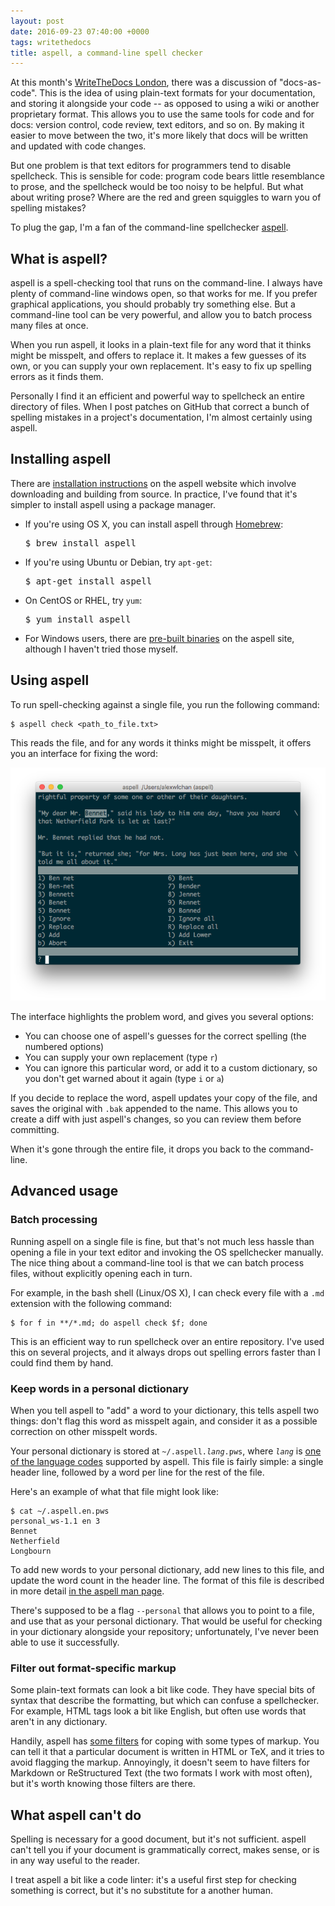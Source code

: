 ```yaml
---
layout: post
date: 2016-09-23 07:40:00 +0000
tags: writethedocs
title: aspell, a command-line spell checker
---
```


At this month's [WriteTheDocs London](https://www.meetup.com/Write-The-Docs-London/), there was a discussion of "docs-as-code".
This is the idea of using plain-text formats for your documentation, and storing it alongside your code -- as opposed to using a wiki or another proprietary format.
This allows you to use the same tools for code and for docs: version control, code review, text editors, and so on.
By making it easier to move between the two, it's more likely that docs will be written and updated with code changes.

But one problem is that text editors for programmers tend to disable spellcheck.
This is sensible for code: program code bears little resemblance to prose, and the spellcheck would be too noisy to be helpful.
But what about writing prose?
Where are the red and green squiggles to warn you of spelling mistakes?

To plug the gap, I'm a fan of the command-line spellchecker [aspell](http://aspell.net).

<!-- summary -->

## What is aspell?

aspell is a spell-checking tool that runs on the command-line.
I always have plenty of command-line windows open, so that works for me.
If you prefer graphical applications, you should probably try something else.
But a command-line tool can be very powerful, and allow you to batch process many files at once.

When you run aspell, it looks in a plain-text file for any word that it thinks might be misspelt, and offers to replace it.
It makes a few guesses of its own, or you can supply your own replacement.
It's easy to fix up spelling errors as it finds them.

Personally I find it an efficient and powerful way to spellcheck an entire directory of files.
When I post patches on GitHub that correct a bunch of spelling mistakes in a project's documentation, I'm almost certainly using aspell.

## Installing aspell

There are [installation instructions](http://aspell.net/man-html/Generic-Install-Instructions.html#Generic-Install-Instructions) on the aspell website which involve downloading and building from source.
In practice, I've found that it's simpler to install aspell using a package manager.

*   If you're using OS X, you can install aspell through [Homebrew](http://brew.sh):

    <div class="highlight"><pre><span class="gp">$</span> brew install aspell</pre></div>

* If you're using Ubuntu or Debian, try `apt-get`:

    <div class="highlight"><pre><span class="gp">$</span> apt-get install aspell</pre></div>

* On CentOS or RHEL, try `yum`:

    <div class="highlight"><pre><span class="gp">$</span> yum install aspell</pre></div>

* For Windows users, there are [pre-built binaries](http://aspell.net/win32/) on the aspell site, although I haven't tried those myself.

## Using aspell

To run spell-checking against a single file, you run the following command:

```console
$ aspell check <path_to_file.txt>
```

This reads the file, and for any words it thinks might be misspelt, it offers you an interface for fixing the word:

![](/images/2016/aspell-screenshot.png)

The interface highlights the problem word, and gives you several options:

* You can choose one of aspell's guesses for the correct spelling (the numbered options)
* You can supply your own replacement (type `r`)
* You can ignore this particular word, or add it to a custom dictionary, so you don't get warned about it again (type `i` or `a`)

If you decide to replace the word, aspell updates your copy of the file, and saves the original with `.bak` appended to the name.
This allows you to create a diff with just aspell's changes, so you can review them before committing.

When it's gone through the entire file, it drops you back to the command-line.

## Advanced usage

### Batch processing

Running aspell on a single file is fine, but that's not much less hassle than opening a file in your text editor and invoking the OS spellchecker manually.
The nice thing about a command-line tool is that we can batch process files, without explicitly opening each in turn.

For example, in the bash shell (Linux/OS X), I can check every file with a `.md` extension with the following command:

```console
$ for f in **/*.md; do aspell check $f; done
```

This is an efficient way to run spellcheck over an entire repository.
I've used this on several projects, and it always drops out spelling errors faster than I could find them by hand.

### Keep words in a personal dictionary

When you tell aspell to "add" a word to your dictionary, this tells aspell two things: don't flag this word as misspelt again, and consider it as a possible correction on other misspelt words.

Your personal dictionary is stored at <code>~/.aspell.<em>lang</em>.pws</code>, where <code><em>lang</em></code> is [one of the language codes](http://aspell.net/man-html/Supported.html#Supported) supported by aspell.
This file is fairly simple: a single header line, followed by a word per line for the rest of the file.

Here's an example of what that file might look like:

```console
$ cat ~/.aspell.en.pws
personal_ws-1.1 en 3
Bennet
Netherfield
Longbourn
```

To add new words to your personal dictionary, add new lines to this file, and update the word count in the header line.
The format of this file is described in more detail [in the aspell man page](http://aspell.net/man-html/Format-of-the-Personal-and-Replacement-Dictionaries.html#Format-of-the-Personal-and-Replacement-Dictionaries).

There's supposed to be a flag `--personal` that allows you to point to a file, and use that as your personal dictionary.
That would be useful for checking in your dictionary alongside your repository; unfortunately, I've never been able to use it successfully.

### Filter out format-specific markup

Some plain-text formats can look a bit like code.
They have special bits of syntax that describe the formatting, but which can confuse a spellchecker.
For example, HTML tags look a bit like English, but often use words that aren't in any dictionary.

Handily, aspell has [some filters](http://aspell.net/man-html/The-Options.html#The-Options) for coping with some types of markup.
You can tell it that a particular document is written in HTML or TeX, and it tries to avoid flagging the markup.
Annoyingly, it doesn't seem to have filters for Markdown or ReStructured Text (the two formats I work with most often), but it's worth knowing those filters are there.

## What aspell can't do

Spelling is necessary for a good document, but it's not sufficient.
aspell can't tell you if your document is grammatically correct, makes sense, or is in any way useful to the reader.

I treat aspell a bit like a code linter: it's a useful first step for checking something is correct, but it's no substitute for a another human.